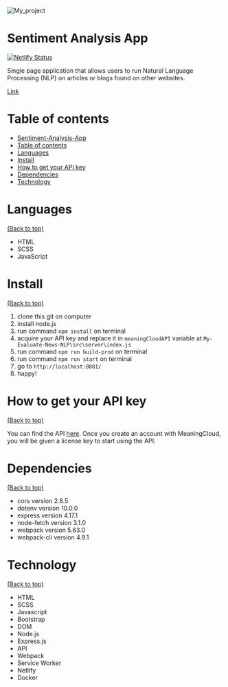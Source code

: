 <!-- Add banner here -->

![My_project](docs/preview5.png)

# Sentiment Analysis App

<!-- Describe your project in brief -->

[![Netlify Status](https://api.netlify.com/api/v1/badges/8203c82d-3e50-445a-b439-2b6b66f9732c/deploy-status)](https://app.netlify.com/sites/thasup-sentiment-analysis/deploys)

Single page application that allows users to run Natural Language Processing (NLP) on articles or blogs found on other websites.

[Link](https://thasup-sentiment-analysis.netlify.app/)

# Table of contents

- [Sentiment-Analysis-App](#sentiment-analysis-app)
- [Table of contents](#table-of-contents)
- [Languages](#languages)
- [Install](#install)
- [How to get your API key](#how-to-get-your-api-key)
- [Dependencies](#dependencies)
- [Technology](#technology)

# Languages

[(Back to top)](#table-of-contents)

- HTML
- SCSS
- JavaScript

# Install

[(Back to top)](#table-of-contents)

1. clone this git on computer
2. install node.js
3. run command `npm install` on terminal
4. acquire your API key and replace it in `meaningCloudAPI` variable at `My-Evaluate-News-NLP\src\server\index.js`
5. run command `npm run build-prod` on terminal
6. run command `npm run start` on terminal
7. go to `http://localhost:8081/`
8. happy!

# How to get your API key

[(Back to top)](#table-of-contents)

You can find the API [here](https://www.meaningcloud.com/developer/sentiment-analysis). Once you create an account with MeaningCloud, you will be given a license key to start using the API.

# Dependencies

[(Back to top)](#table-of-contents)

- cors version 2.8.5
- dotenv version 10.0.0
- express version 4.17.1
- node-fetch version 3.1.0
- webpack version 5.63.0
- webpack-cli version 4.9.1

# Technology

[(Back to top)](#table-of-contents)

- HTML
- SCSS
- Javascript
- Bootstrap
- DOM
- Node.js
- Express.js
- API
- Webpack
- Service Worker
- Netlify
- Docker
